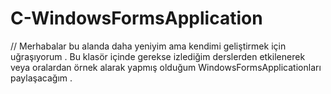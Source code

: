 # C-WindowsFormsApplication
// Merhabalar bu alanda daha yeniyim ama kendimi geliştirmek için  uğraşıyorum . Bu klasör içinde gerekse izlediğim derslerden  etkilenerek veya oralardan örnek alarak yapmış olduğum WindowsFormsApplicationları paylaşacağım .
